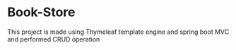 # Book-Store
This project is made using Thymeleaf template engine  and spring boot MVC and performed CRUD operation
